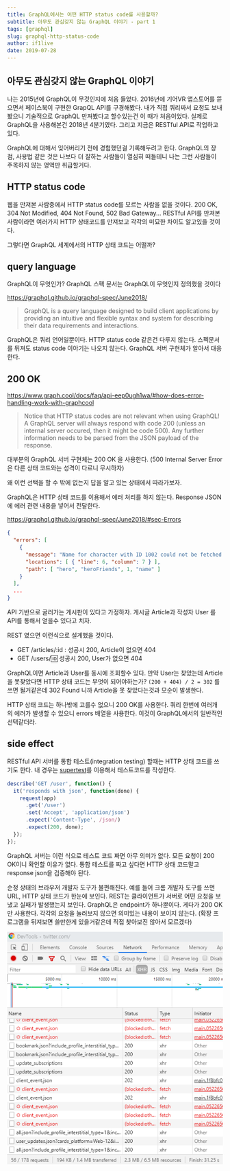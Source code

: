 ```yaml
---
title: GraphQL에서는 어떤 HTTP status code를 사용할까?
subtitle: 아무도 관심갖지 않는 GraphQL 이야기 - part 1
tags: [graphql]
slug: graphql-http-status-code
author: if1live
date: 2019-07-28
---
```


## 아무도 관심갖지 않는 GraphQL 이야기

나는 2015년에 GraphQL이 무것인지에 처음 들었다.
2016년에 기어VR 앱스토어를 뜯으면서 페이스북이 구현한 GrapQL API를 구경해봤다.
내가 직접 쿼리짜서 요청도 보내봤으니 기술적으로 GraphQL 만져봤다고 할수있는건 이 때가 처음이었다. 
실제로 GraphQL을 사용해본건 2018년 4분기였다. 
그리고 지금은 RESTful API로 작업하고 있다.

GraphQL에 대해서 잊어버리기 전에 경험했던걸 기록해두려고 한다.
GraphQL의 장점, 사용법 같은 것은 나보다 더 잘하는 사람들이 열심히 떠들테니 나는 그런 사람들이 주목하지 않는 영역만 취급할거다.

## HTTP status code

웹을 만져본 사람중에서 HTTP status code를 모르는 사람을 없을 것이다.
200 OK, 304 Not Modified, 404 Not Found, 502 Bad Gateway...
RESTful API를 만져본 사람이라면 여러가지 HTTP 상태코드를 만져보고 각각의 미묘한 차이도 알고있을 것이다.

그렇다면 GraphQL 세계에서의 HTTP 상태 코드는 어떨까?

## query language

GraphQL이 무엇인가? GraphQL 스펙 문서는 GraphQL이 무엇인지 정의했을 것이다

https://graphql.github.io/graphql-spec/June2018/

> GraphQL is a query language designed to build client applications by providing an intuitive and flexible syntax and system for describing their data requirements and interactions.

GraphQL은 쿼리 언어일뿐이다.
HTTP status code 같은건 다루지 않는다.
스펙문서를 뒤져도 status code 이야기는 나오지 않는다.
GraphQL 서버 구현체가 알아서 대응한다. 

## 200 OK

https://www.graph.cool/docs/faq/api-eep0ugh1wa/#how-does-error-handling-work-with-graphcool

> Notice that HTTP status codes are not relevant when using GraphQL!
> A GraphQL server will always respond with code 200
> (unless an internal server occured, then it might be code 500).
> Any further information needs to be parsed from the JSON payload of the response.

대부분의 GraphQL 서버 구현체는 200 OK 을 사용한다. 
(500 Internal Server Error은 다른 상태 코드와는 성격이 다르니 무시하자)

왜 이런 선택을 할 수 밖에 없는지 답을 알고 있는 상태에서 따라가보자.

GraphQL은 HTTP 상태 코드를 이용해서 에러 처리를 하지 않는다.
Response JSON에 에러 관련 내용을 넣어서 전달한다.

https://graphql.github.io/graphql-spec/June2018/#sec-Errors

```json
{
  "errors": [
    {
      "message": "Name for character with ID 1002 could not be fetched.",
      "locations": [ { "line": 6, "column": 7 } ],
      "path": [ "hero", "heroFriends", 1, "name" ]
    }
  ],
  ...
}
```

API 기반으로 굴러가는 게시판이 있다고 가정하자.
게시글 Article과 작성자 User 를 API를 통해서 얻을수 있다고 치자.

REST 였으면 이런식으로 설계했을 것이다.

* GET /articles/:id : 성공시 200, Article이 없으면 404
* GET /users/:id: 성공시 200, User가 없으면 404

GraphQL이면 Article과 User를 동시에 조회할수 있다.
만약 User는 찾았는데 Article을 못찾았다면 HTTP 상태 코드는 무엇이 되어야하는가?
`(200 + 404) / 2 = 302` 를 쓰면 될거같은데 302 Found 니까 Article을 못 찾았다는것과 모순이 발생한다. 

HTTP 상태 코드는 하나밖에 고를수 없으니 200 OK를 사용한다.
쿼리 한번에 여러개의 에러가 발생할 수 있으니 errors 배열을 사용한다.
이것이 GraphQL에서의 일반적인 선택같더라.

## side effect

RESTful API 서버를 통합 테스트(integration testing) 할때는 HTTP 상태 코드를 쓰기도 한다.
내 경우는 [supertest][github-supertest]를 이용해서 테스트코드를 작성한다.

```js
describe('GET /user', function() {
  it('responds with json', function(done) {
    request(app)
      .get('/user')
      .set('Accept', 'application/json')
      .expect('Content-Type', /json/)
      .expect(200, done);
  });
});
```

GraphQL 서버는 이런 식으로 테스트 코드 짜면 아무 의미가 없다.
모든 요청이 200 OK이니 확인할 이유가 없다.
통합 테스트를 짜고 싶다면 HTTP 상태 코드말고 response json을 검증해야 된다.

순정 상태의 브라우저 개발자 도구가 불편해진다.
예를 들어 크롬 개발자 도구를 쓰면 URL, HTTP 상태 코드가 한눈에 보인다.
REST는 클라이언트가 서버로 어떤 요청을 보냈고 실패가 발생했는지 보인다.
GraphQL은 endpoint가 하나뿐이다. 게다가 200 OK만 사용한다.
각각의 요청을 눌러보지 않으면 의미있는 내용이 보이지 않는다.
(확장 프로그램을 뒤져보면 쓸만한게 있을거같은데 직접 찾아보진 않아서 모르겠다)

![inspector](chrome-inspector.png)

[github-supertest]: https://github.com/visionmedia/supertest
